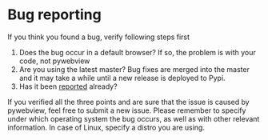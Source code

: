 # Bug reporting

If you think you found a bug, verify following steps first

1. Does the bug occur in a default browser? If so, the problem is with your code, not pywebview
2. Are you using the latest master? Bug fixes are merged into the master and it may take a while until a new release is deployed to Pypi.
3. Has it been [reported](https://github.com/r0x0r/pywebview/issues) already?

If you verified all the three points and are sure that the issue is caused by pywebview, feel free to submit a new issue. Please remember to specify under which operating system the bug occurs, as well as with other relevant information. In case of Linux, specify a distro you are using.
